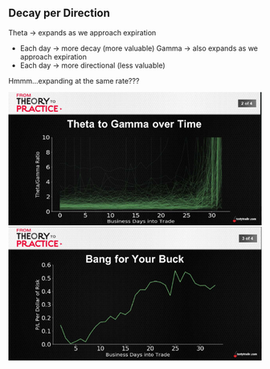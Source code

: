 ## Decay per Direction
Theta -> expands as we approach expiration
* Each day -> more decay (more valuable)
Gamma -> also expands as we approach expiration
* Each day -> more directional (less valuable)

Hmmm...expanding at the same rate???

 ![alt text](./img/tg/tg.01.png "spy")
 ![alt text](./img/tg/tg.02.png "spy")